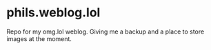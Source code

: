 # phils.weblog.lol

Repo for my omg.lol weblog. Giving me a backup and a place to store images at the moment.
